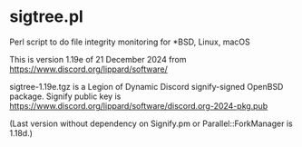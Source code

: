 # sigtree.pl
Perl script to do file integrity monitoring for *BSD, Linux, macOS

This is version 1.19e of 21 December 2024 from https://www.discord.org/lippard/software/

sigtree-1.19e.tgz is a Legion of Dynamic Discord signify-signed OpenBSD package. Signify public key is https://www.discord.org/lippard/software/discord.org-2024-pkg.pub

(Last version without dependency on Signify.pm or Parallel::ForkManager is 1.18d.)
